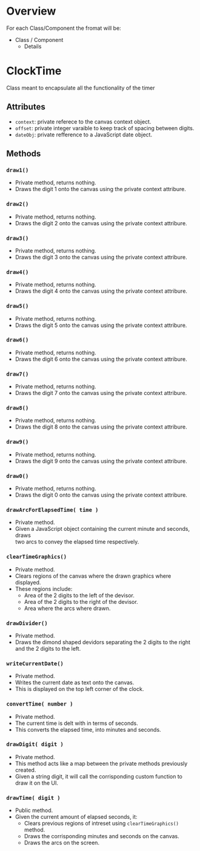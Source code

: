 # Overview
<p>For each Class/Component the fromat will be: </p>

* Class / Component
    * Details

# ClockTime
<p> Class meant to encapsulate all the functionality of the timer</p>

## Attributes
* `context`: private referece to the canvas context object.
* `offset`: private integer varaible to keep track of spacing between digits.
* `dateObj`: private refference to a JavaScript date object.
## Methods
### `draw1()`
* Private method, returns nothing.
* Draws the digit 1 onto the canvas using the private context attribure.
### `draw2()`
* Private method, returns nothing.
* Draws the digit 2 onto the canvas using the private context attribure.
### `draw3()`
* Private method, returns nothing.
* Draws the digit 3 onto the canvas using the private context attribure.
### `draw4()`
* Private method, returns nothing.
* Draws the digit 4 onto the canvas using the private context attribure.
### `draw5()`
* Private method, returns nothing.
* Draws the digit 5 onto the canvas using the private context attribure.
### `draw6()`
* Private method, returns nothing.
* Draws the digit 6 onto the canvas using the private context attribure.
### `draw7()`
* Private method, returns nothing.
* Draws the digit 7 onto the canvas using the private context attribure.
### `draw8()`
* Private method, returns nothing.
* Draws the digit 8 onto the canvas using the private context attribure.
### `draw9()`
* Private method, returns nothing.
* Draws the digit 9 onto the canvas using the private context attribure.
### `draw0()`
* Private method, returns nothing.
* Draws the digit 0 onto the canvas using the private context attribure.
### `drawArcForElapsedTime( time )`
* Private method.
* Given a JavaScript object containing the current minute and seconds, draws <br>
  two arcs to convey the elapsed time respectively.
### `clearTimeGraphics()`
* Private method.
* Clears regions of the canvas where the drawn graphics where displayed.
* These regions include:
    * Area of the 2 digits to the left of the devisor.
    * Area of the 2 digits to the right of the devisor.
    * Area where the arcs where drawn.
### `drawDivider()`
* Private method.
* Draws the dimond shaped devidors separating the 2 digits to the right <br>
  and the 2 digits to the left.
### `writeCurrentDate()`
* Private method.
* Writes the current date as text onto the canvas.
* This is displayed on the top left corner of the clock.
### `convertTime( number )`
* Private method.
* The current time is delt with in terms of seconds.
* This converts the elapsed time, into minutes and seconds.
### `drawDigit( digit )`
* Private method.
* This method acts like a map between the private methods previously created.
* Given a string digit, it will call the corrisponding custom function to <br>
  draw it on the UI.
### `drawTime( digit )`
* Public method.
* Given the current amount of elapsed seconds, it:
    * Clears previous regions of intreset using `clearTimeGraphics()` method.
    * Draws the corrisponding minutes and seconds on the canvas.
    * Draws the arcs on the screen. 

